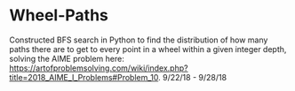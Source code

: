 # Wheel-Paths
Constructed BFS search in Python to find the distribution of how many paths there are to get to every point in a wheel within a given integer depth, solving the AIME problem here: https://artofproblemsolving.com/wiki/index.php?title=2018_AIME_I_Problems#Problem_10. 9/22/18 - 9/28/18

